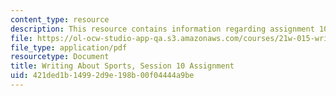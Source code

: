 ```yaml
---
content_type: resource
description: This resource contains information regarding assignment 10.
file: https://ol-ocw-studio-app-qa.s3.amazonaws.com/courses/21w-015-writing-and-rhetoric-writing-about-sports-fall-2013/421ded1b14992d9e198b00f04444a9be_MIT21W_015F13_Assignment10.pdf
file_type: application/pdf
resourcetype: Document
title: Writing About Sports, Session 10 Assignment
uid: 421ded1b-1499-2d9e-198b-00f04444a9be
---
```

